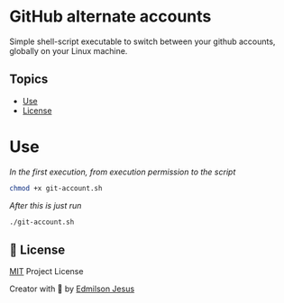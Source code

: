 # GitHub alternate accounts

Simple shell-script executable to switch between your github accounts, globally on your Linux machine.


## Topics

* [Use](#use)
* [License](#license)

<a id="use"></a>
# Use


_In the first execution, from execution permission to the script_

```sh
chmod +x git-account.sh
```

_After this is just run_ 

```sh
./git-account.sh
```

<a id="license"></a>
## 🤝 License

[MIT](https://github.com/edmilson-dk/multiple-git-account-toggle/blob/main/LICENSE) Project License

Creator with 💙 by [Edmilson Jesus](https://www.linkedin.com/in/edmilson-jesus-4128711b5)
